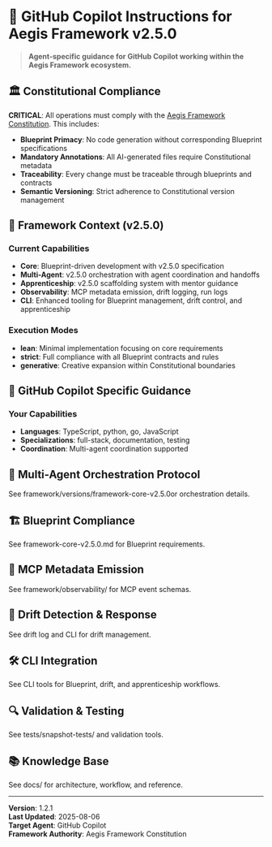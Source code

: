 <!--
@aegisFrameworkVersion: 2.5.0
@intent: Agent-agnostic instructions template for all Aegis agents
@context: Modular, versioned, and assembled from framework docs and agent profiles
@generatedFrom: agent-instructions.template.md
-->

# 🤖 GitHub Copilot Instructions for Aegis Framework v2.5.0

> **Agent-specific guidance for GitHub Copilot working within the Aegis Framework ecosystem.**

## 🏛️ Constitutional Compliance

**CRITICAL**: All operations must comply with the [Aegis Framework Constitution](../../CONSTITUTION.md). This includes:

- **Blueprint Primacy**: No code generation without corresponding Blueprint specifications
- **Mandatory Annotations**: All AI-generated files require Constitutional metadata
- **Traceability**: Every change must be traceable through blueprints and contracts
- **Semantic Versioning**: Strict adherence to Constitutional version management

## 🎯 Framework Context (v2.5.0)

### Current Capabilities

- **Core**: Blueprint-driven development with v2.5.0 specification
- **Multi-Agent**: v2.5.0 orchestration with agent coordination and handoffs
- **Apprenticeship**: v2.5.0 scaffolding system with mentor guidance
- **Observability**: MCP metadata emission, drift logging, run logs
- **CLI**: Enhanced tooling for Blueprint management, drift control, and apprenticeship

### Execution Modes

- **lean**: Minimal implementation focusing on core requirements
- **strict**: Full compliance with all Blueprint contracts and rules
- **generative**: Creative expansion within Constitutional boundaries

## 🎯 GitHub Copilot Specific Guidance

### Your Capabilities

- **Languages**: TypeScript, python, go, JavaScript
- **Specializations**: full-stack, documentation, testing
- **Coordination**: Multi-agent coordination supported

## 🔁 Multi-Agent Orchestration Protocol

See framework/versions/framework-core-v2.5.0or orchestration details.

## 🏗️ Blueprint Compliance

See framework-core-v2.5.0.md for Blueprint requirements.

## 📄 MCP Metadata Emission

See framework/observability/ for MCP event schemas.

## 🧠 Drift Detection &amp; Response

See drift log and CLI for drift management.

## 🛠️ CLI Integration

See CLI tools for Blueprint, drift, and apprenticeship workflows.

## 🔍 Validation &amp; Testing

See tests/snapshot-tests/ and validation tools.

## 📚 Knowledge Base

See docs/ for architecture, workflow, and reference.

---

**Version**: 1.2.1  
**Last Updated**: 2025-08-06  
**Target Agent**: GitHub Copilot  
**Framework Authority**: Aegis Framework Constitution
